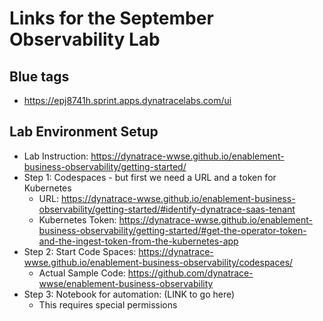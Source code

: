 # Links for the September Observability Lab

## Blue tags
* https://epj8741h.sprint.apps.dynatracelabs.com/ui

## Lab Environment Setup
* Lab Instruction: https://dynatrace-wwse.github.io/enablement-business-observability/getting-started/
* Step 1: Codespaces - but first we need a URL and a token for Kubernetes
  * URL: https://dynatrace-wwse.github.io/enablement-business-observability/getting-started/#identify-dynatrace-saas-tenant
  * Kubernetes Token: https://dynatrace-wwse.github.io/enablement-business-observability/getting-started/#get-the-operator-token-and-the-ingest-token-from-the-kubernetes-app
* Step 2: Start Code Spaces: https://dynatrace-wwse.github.io/enablement-business-observability/codespaces/
  * Actual Sample Code: https://github.com/dynatrace-wwse/enablement-business-observability
* Step 3: Notebook for automation: (LINK to go here)
  * This requires special permissions  
